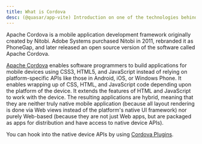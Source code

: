 ```yaml
---
title: What is Cordova
desc: (@quasar/app-vite) Introduction on one of the technologies behind Quasar hybrid mobile apps.
---
```

Apache Cordova is a mobile application development framework originally created by Nitobi. Adobe Systems purchased Nitobi in 2011, rebranded it as PhoneGap, and later released an open source version of the software called Apache Cordova.

[Apache Cordova](https://cordova.apache.org/) enables software programmers to build applications for mobile devices using CSS3, HTML5, and JavaScript instead of relying on platform-specific APIs like those in Android, iOS, or Windows Phone. It enables wrapping up of CSS, HTML, and JavaScript code depending upon the platform of the device. It extends the features of HTML and JavaScript to work with the device. The resulting applications are hybrid, meaning that they are neither truly native mobile application (because all layout rendering is done via Web views instead of the platform's native UI framework) nor purely Web-based (because they are not just Web apps, but are packaged as apps for distribution and have access to native device APIs).

You can hook into the native device APIs by using [Cordova Plugins](/quasar-cli-vite/developing-cordova-apps/cordova-plugins).
